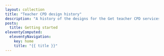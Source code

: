 ```yaml
---
layout: collection
title: "Teacher CPD design history"
description: "A history of the designs for the Get teacher CPD services"
posts:
  title: Getting started
eleventyComputed:
  eleventyNavigation:
    key: home
    title: "{{ title }}"
---
```

